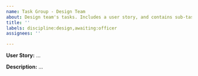 ```yaml
---
name: Task Group - Design Team
about: Design team's tasks. Includes a user story, and contains sub-tasks for other teams.
title: ''
labels: discipline:design,awaiting:officer
assignees: ''

---
```


**User Story:**
...

**Description:**
...
